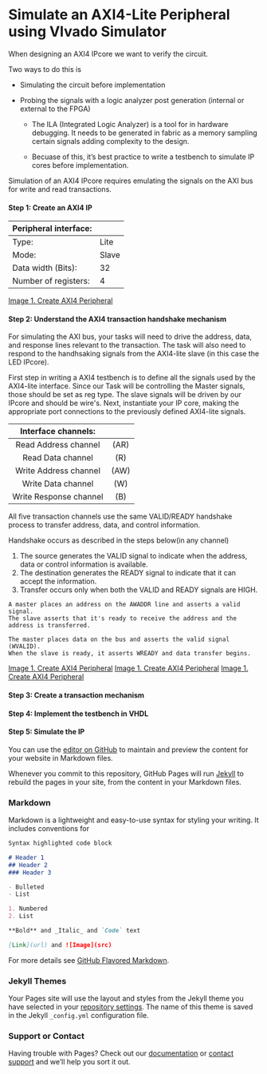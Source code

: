 # Simulate an AXI4-Lite Peripheral using VIvado Simulator

When designing an AXI4 IPcore we want to verify the circuit.

Two ways to do this is 
* Simulating the circuit before implementation
* Probing the signals with a logic analyzer post generation (internal or external to the FPGA)

  * The ILA (Integrated Logic Analyzer) is a tool for in hardware debugging.
It needs to be generated in fabric as a memory sampling certain signals adding complexity to the design.

  * Becuase of this, it’s best practice to write a testbench to simulate IP cores before implementation.
  
Simulation of an AXI4 IPcore requires emulating the signals on the AXI bus for write and read transactions.

#### Step 1: Create an AXI4 IP


| Peripheral interface:| |
| ------------ | ------------- |
| Type:| Lite |
| Mode:| Slave |
| Data width (Bits):| 32 |
| Number of registers:| 4 |

[Image 1. Create AXI4 Peripheral](https://raw.githubusercontent.com/TsafasN/AXI4_lite-Simulation-Tutorial/gh-pages/Create_Peripheral2.PNG)

#### Step 2: Understand the AXI4 transaction handshake mechanism

For simulating the AXI bus, your tasks will need to drive the address, data, and response lines relevant to the transaction. The task will also need to respond to the handhsaking signals from the AXI4-lite slave (in this case the LED IPcore).

First step in writing a AXI4 testbench is to define all the signals used by the AXI4-lite interface. Since our Task will be controlling the Master signals, those should be set as reg type. The slave signals will be driven by our IPcore and should be wire's. Next, instantiate your IP core, making the appropriate port connections to the previously defined AXI4-lite signals.


| **Interface channels:** | |
| :---: | :---: |
| Read Address channel | (AR) |
| Read Data channel | (R) |
| Write Address channel | (AW) |
| Write Data channel | (W) |
| Write Response channel | (B) |

All five transaction channels use the same VALID/READY handshake process to transfer address, data, and control information.

Handshake occurs as described in the steps below(in any channel)

1. The source generates the VALID signal to indicate when the address, data or control information is available.
2. The destination generates the READY signal to indicate that it can accept the information.
3. Transfer occurs only when both the VALID and READY signals are HIGH.

```Eg.
A master places an address on the AWADDR line and asserts a valid signal. 
The slave asserts that it's ready to receive the address and the address is transferred.

The master places data on the bus and asserts the valid signal (WVALID). 
When the slave is ready, it asserts WREADY and data transfer begins.   
```

[Image 1. Create AXI4 Peripheral](https://raw.githubusercontent.com/TsafasN/AXI4_lite-Simulation-Tutorial/gh-pages/Create_Peripheral2.PNG)
[Image 1. Create AXI4 Peripheral](https://raw.githubusercontent.com/TsafasN/AXI4_lite-Simulation-Tutorial/gh-pages/Create_Peripheral2.PNG)
[Image 1. Create AXI4 Peripheral](https://raw.githubusercontent.com/TsafasN/AXI4_lite-Simulation-Tutorial/gh-pages/Create_Peripheral2.PNG)




#### Step 3: Create a transaction mechanism

#### Step 4: Implement the testbench in VHDL

#### Step 5: Simulate the IP





You can use the [editor on GitHub](https://github.com/TsafasN/AXI4_lite-Simulation-Tutorial/edit/gh-pages/index.md) to maintain and preview the content for your website in Markdown files.

Whenever you commit to this repository, GitHub Pages will run [Jekyll](https://jekyllrb.com/) to rebuild the pages in your site, from the content in your Markdown files.

### Markdown

Markdown is a lightweight and easy-to-use syntax for styling your writing. It includes conventions for

```markdown
Syntax highlighted code block

# Header 1
## Header 2
### Header 3

- Bulleted
- List

1. Numbered
2. List

**Bold** and _Italic_ and `Code` text

[Link](url) and ![Image](src)
```

For more details see [GitHub Flavored Markdown](https://guides.github.com/features/mastering-markdown/).

### Jekyll Themes

Your Pages site will use the layout and styles from the Jekyll theme you have selected in your [repository settings](https://github.com/TsafasN/AXI4_lite-Simulation-Tutorial/settings). The name of this theme is saved in the Jekyll `_config.yml` configuration file.

### Support or Contact

Having trouble with Pages? Check out our [documentation](https://docs.github.com/categories/github-pages-basics/) or [contact support](https://github.com/contact) and we’ll help you sort it out.

